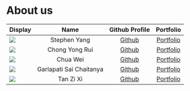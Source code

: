 # About us

Display |      Name      |              Github Profile               | Portfolio
--------|:--------------:|:-----------------------------------------:|:---------:
![](https://via.placeholder.com/100.png?text=Photo) | Stephen Yang | [Github](https://github.com/stephenkyang) | [Portfolio](team/stephenkyang.md)
![](https://via.placeholder.com/100.png?text=Photo) | Chong Yong Rui | [Github](https://github.com/chongyongrui) | [Portfolio](team/chongyongrui.md)
![](https://via.placeholder.com/100.png?text=Photo) | Chua Wei | [Github](https://github.com/pinyoko573) | [Portfolio](team/pinyoko573.md)
![](https://via.placeholder.com/100.png?text=Photo) | Garlapati Sai Chaitanya | [Github](https://github.com/SaiChaitanya13) | [Portfolio]()
![](https://via.placeholder.com/100.png?text=Photo) | Tan Zi Xi | [Github](https://github.com/tzixi) | [Portfolio](team/tzixi.md)
